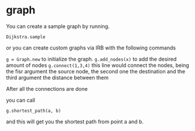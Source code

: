 graph
=====

You can create a sample graph by running.

`Dijkstra.sample`

or you can create custom graphs via IRB with the following commands

`g = Graph.new` to initialize the graph.
`g.add_nodes(x)` to add the desired amount of nodes
`g.connect(1,3,4)` this line would connect the nodes, being the fisr argument the source node, the second one the destination and the third argument the distance between them

After all the connections are done

you can call

`g.shortest_path(a, b)`

and this will get you the shortest path from point a and b.
